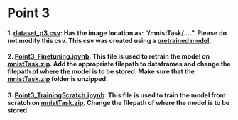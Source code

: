 # Point 3

#### 1. [dataset_p3.csv](./dataset_p3.csv): Has the image location as: “/mnistTask/….”. **Please do not modify this csv.** This csv was created using a [pretrained model](https://github.com/Saloni1Parekh609/MIDAS/blob/main/Notebooks/DatasetCreation/DatasetCreation_UsingPretrainedModel.ipynb).

#### 2. [Point3_Finetuning.ipynb](./Point3_Finetuning.ipynb): This file is used to retrain the model on [mnistTask.zip](../mnistTask.zip). Add the appropriate filepath to dataframes and change the filepath of where the model is to be stored. Make sure that the [mnistTask.zip](../mnistTask.zip) folder is unzipped.

#### 3. [Point3_TrainingScratch.ipynb](./Point3_TrainingScratch.ipynb): This file is used to train the model from scratch on [mnistTask.zip](../mnistTask.zip). Change the filepath of where the model is to be stored.
